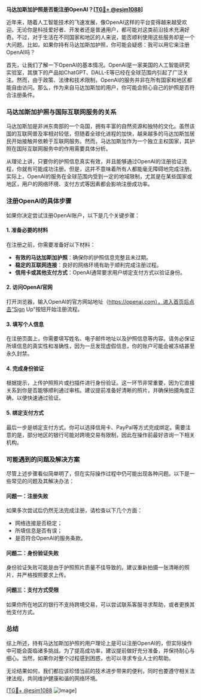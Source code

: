 **马达加斯加护照是否能注册OpenAI？[[TG💪+ @esim1088](https://t.me/s/esim1088)]**

近年来，随着人工智能技术的飞速发展，像OpenAI这样的平台变得越来越受欢迎。无论你是科技爱好者、开发者还是普通用户，都可能对这类前沿技术充满好奇。不过，对于生活在不同国家和地区的人来说，能否顺利使用这些服务却是一个大问题。比如，如果你持有马达加斯加护照，你可能会疑惑：我可以用它来注册OpenAI吗？

首先，让我们了解一下OpenAI的基本情况。OpenAI是一家美国的人工智能研究实验室，其旗下的产品如ChatGPT、DALL-E等已经在全球范围内引起了广泛关注。然而，由于政策、法律和技术限制，OpenAI的服务并非在所有国家和地区都能自由访问。那么，作为来自马达加斯加的用户，你可能会担心自己的护照是否符合注册条件。

### 马达加斯加护照与国际互联网服务的关系

马达加斯加是非洲东南部的一个岛国，拥有丰富的自然资源和独特的文化。虽然该国的互联网普及率相对较低，但随着全球化进程的加快，越来越多的马达加斯加居民开始接触并依赖于互联网服务。然而，马达加斯加作为一个独立主权国家，其护照在国际互联网服务中的作用需要具体分析。

从理论上讲，只要你的护照信息真实有效，并且能够通过OpenAI的注册验证流程，你就有可能成功注册。但是，这并不意味着所有人都能毫无障碍地完成注册。实际上，OpenAI的服务在全球范围内受到一定的地域限制，尤其是在某些国家或地区，用户的网络环境、支付方式等因素都会影响注册成功率。

### 注册OpenAI的具体步骤

如果你决定尝试注册OpenAI账户，以下是几个关键步骤：

#### 1. 准备必要的材料

在注册之前，你需要准备好以下材料：
- **有效的马达加斯加护照**：确保你的护照信息完整且未过期。
- **稳定的互联网连接**：良好的网络环境有助于顺利完成注册过程。
- **信用卡或其他支付方式**：OpenAI通常要求用户绑定支付方式以验证身份。

#### 2. 访问OpenAI官网

打开浏览器，输入OpenAI的官方网站地址（https://openai.com），进入首页后点击“Sign Up”按钮开始注册流程。

#### 3. 填写个人信息

在注册页面上，你需要填写姓名、电子邮件地址以及护照信息等内容。请务必保证所填信息的真实性和准确性，因为一旦发现虚假信息，你的账户可能会被冻结甚至永久封禁。

#### 4. 完成身份验证

根据提示，上传护照照片或扫描件进行身份验证。这一环节非常重要，因为它直接关系到你是否能够顺利通过审核。建议提前准备好清晰的照片，并确保拍摄角度正确，以便快速通过验证。

#### 5. 绑定支付方式

最后一步是绑定支付方式。你可以选择信用卡、PayPal等方式完成绑定。需要注意的是，部分地区的银行可能对跨境交易有限制，因此在操作前最好咨询一下相关机构。

### 可能遇到的问题及解决方案

尽管上述步骤看似简单明了，但在实际操作过程中仍可能出现各种问题。以下是一些常见的问题及其解决办法：

#### 问题一：注册失败

如果多次尝试后仍然无法完成注册，请检查以下几个方面：
- 网络连接是否稳定；
- 所填信息是否有误；
- 是否符合OpenAI的服务条款。

#### 问题二：身份验证失败

身份验证失败可能是由于护照照片质量不佳导致的。建议重新拍摄一张清晰的照片，并严格按照要求上传。

#### 问题三：支付方式受限

如果你所在地区的银行不支持跨境交易，可以尝试联系客服寻求帮助，或者更换其他支付方式。

### 总结

综上所述，持有马达加斯加护照的用户理论上是可以注册OpenAI的，但实际操作中可能会面临诸多挑战。为了提高成功率，建议提前做好充分准备，并保持耐心与细心。当然，如果你对整个过程感到困惑，也可以寻求专业人士的帮助。

无论结果如何，我们都应该珍惜当前的技术进步带来的便利，同时也要遵守相关法律法规，共同维护健康和谐的网络环境。

[[TG💪+ @esim1088](https://t.me/s/esim1088) ![Image](https://i.postimg.cc/4NQfJmqS/Snipaste-2025-05-13-00-14-12.png)]
